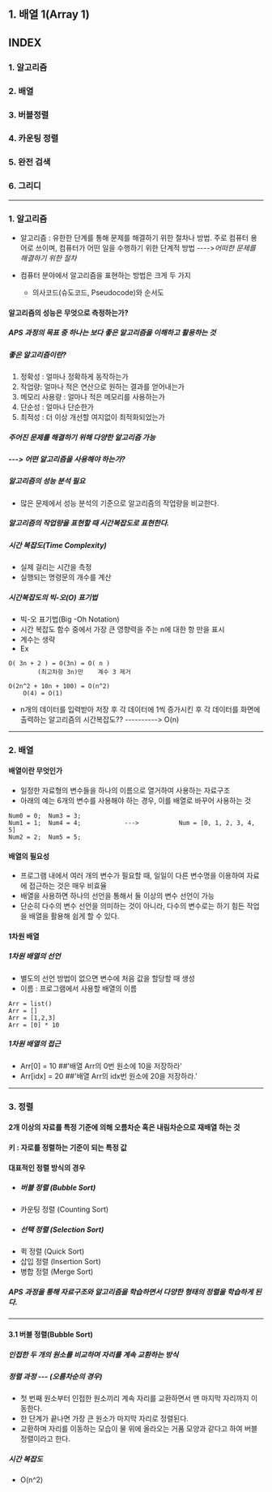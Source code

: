 ## 1. 배열 1(Array 1)

## INDEX

### 1. 알고리즘
### 2. 배열
### 3. 버블정렬
### 4. 카운팅 정렬
### 5. 완전 검색
### 6. 그리디

---

### 1. 알고리즘
- 알고리즘 : 유한한 단계를 통해 문제를 해결하기 위한 절차나 방법.
		     주로 컴퓨터 용어로 쓰이며, 컴퓨터가 어떤 일을 수행하기 위한 단계적 방법
		     ---->*어떠한 문제를 해결하기 위한 절차*

- 컴퓨터 분야에서 알고리즘을 표현하는 방법은 크게 두 가지
	- 의사코드(슈도코드, Pseudocode)와 순서도

#### 알고리즘의 성능은 무엇으로 측정하는가?

##### APS 과정의 목표 중 하나는 보다 좋은 알고리즘을 이해하고 활용하는 것

##### 좋은 알고리즘이란?
1. 정확성 : 얼마나 정확하게 동작하는가
2. 작업량: 얼마나 적은 연산으로 원하는 결과를 얻어내는가
3. 메모리 사용량 : 얼마나 적은 메모리를 사용하는가
4. 단순성 : 얼마나 단순한가
5. 최적성 : 더 이상 개선할 여지없이 최적화되었는가

##### 주어진 문제를 해결하기 위해 다양한 알고리즘 가능
##### ---> 어떤 알고리즘을 사용해야 하는가?

##### 알고리즘의 성능 분석 필요
- 많은 문제에서 성능 분석의 기준으로 알고리즘의 작업량을 비교한다.

##### 알고리즘의 작업량을 표현할 때 시간복잡도로 표현한다.

##### 시간 복잡도(Time Complexity)
- 실제 걸리는 시간을 측정
- 실행되는 명령문의 개수를 계산

##### 시간복잡도의 빅-오(O) 표기법
- 빅-오 표기법(Big -Oh Notation)
- 시간 복잡도 함수 중에서 가장 큰 영향력을 주는 n에 대한 항 만을 표시
- 계수는 생략
- Ex
```
O( 3n + 2 ) = O(3n) = O( n )
		(최고차항 3n)만    계수 3 제거
```

```
O(2n^2 + 10n + 100) = O(n^2)
	O(4) = O(1)
```
- n개의 데이터를 입력받아 저장 후 각 데이터에 1씩 증가시킨 후 각 데이터를 화면에 출력하는 알고리즘의 시간복잡도??  ----------> O(n)

---

### 2. 배열

#### 배열이란 무엇인가
- 일정한 자료형의 변수들을 하나의 이름으로 열거하여 사용하는 자료구조
- 아래의 예는 6개의 변수를 사용해야 하는 경우, 이를 배열로 바꾸어 사용하는 것
```
Num0 = 0;  Num3 = 3;                           
Num1 = 1;  Num4 = 4;            --->           Num = [0, 1, 2, 3, 4, 5]
Num2 = 2;  Num5 = 5;
```

#### 배열의 필요성
- 프로그램 내에서 여러 개의 변수가 필요할 때, 일일이 다른 변수명을 이용하여 자료에 접근하는 것은 매우 비효율
- 배열을 사용하면 하나의 선언을 통해서 둘 이상의 변수 선언이 가능
- 단순히 다수의 변수 선언을 의미하는 것이 아니라, 다수의 변수로는 하기 힘든 작업을 배열을 활용해 쉽게 할 수 있다.

#### 1차원 배열

##### 1차원 배열의 선언
- 별도의 선언 방법이 없으면 변수에 처음 값을 할당할 때 생성
- 이름 : 프로그램에서 사용할 배열의 이름
```
Arr = list()
Arr = []
Arr = [1,2,3]
Arr = [0] * 10
```

##### 1차원 배열의 접근
- Arr[0] = 10   ##'배열 Arr의 0번 원소에 10을 저장하라'
- Arr[idx] = 20   ##'배열 Arr의 idx번 원소에 20을 저장하라.'

---

### 3. 정렬

#### 2개 이상의 자료를 특정 기준에 의해 오름차순 혹은 내림차순으로 재배열 하는 것

#### 키 : 자로를 정렬하는 기준이 되는 특정 값

#### 대표적인 정렬 방식의 경우
- ##### 버블 정렬 (Bubble Sort)
- 카운팅 정렬 (Counting Sort)
- ##### 선택 정렬 (Selection Sort)
- 퀵 정렬 (Quick Sort)
- 삽입 정렬 (Insertion Sort)
- 병합 정렬 (Merge Sort)

##### APS 과정을 통해 자료구조와 알고리즘을 학습하면서 다양한 형태의 정렬을 학습하게 된다.

---

#### 3.1 버블 정렬(Bubble Sort)

##### 인접한 두 개의 원소를 비교하며 자리를 계속 교환하는 방식

##### 정렬 과정 --- (오름차순의 경우)
- 첫 번째 원소부터 인접한 원소끼리 계속 자리를 교환하면서 맨 마지막 자리까지 이동한다.
- 한 단계가 끝나면 가장 큰 원소가 마지막 자리로 정렬된다.
- 교환하며 자리를 이동하는 모습이 물 위에 올라오는 거품 모양과 같다고 하여 버블정렬이라고 한다.

##### 시간 복잡도
- O(n^2)